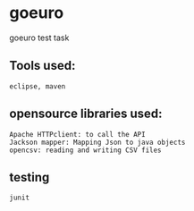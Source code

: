 # goeuro
goeuro test task

## Tools used:
    eclipse, maven
  
## opensource libraries used:
    Apache HTTPclient: to call the API
    Jackson mapper: Mapping Json to java objects
    opencsv: reading and writing CSV files
  
## testing
    junit
